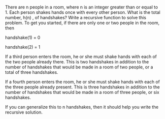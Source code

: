 There are n people in a room, where n is an integer greater than or equal to 1. Each person shakes hands once with every other person. What is the total number, h(n) , of handshakes? Write a recursive function to solve this problem. To get you started, if there are only one or two people in the room, then

handshake(1) = 0

handshake(2) = 1

If a third person enters the room, he or she must shake hands with each of the two people already there. This is two handshakes in addition to the number of handshakes that would be made in a room of two people, or a total of three handshakes.

If a fourth person enters the room, he or she must shake hands with each of the three people already present. This is three handshakes in addition to the number of handshakes that would be made in a room of three people, or six handshakes.

If you can generalize this to n handshakes, then it should help you write the recursive solution.
